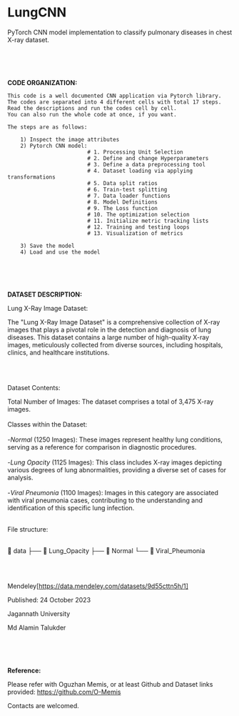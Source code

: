 # LungCNN
 PyTorch CNN model implementation to classify pulmonary diseases in chest X-ray dataset.

<br><br><br>



**CODE ORGANIZATION:**

    This code is a well documented CNN application via Pytorch library.
    The codes are separated into 4 different cells with total 17 steps.
    Read the descriptions and run the codes cell by cell. 
    You can also run the whole code at once, if you want.
    
    The steps are as follows:
        
        1) Inspect the image attributes
        2) Pytorch CNN model:
                             # 1. Processing Unit Selection
                             # 2. Define and change Hyperparameters
                             # 3. Define a data preprocessing tool
                             # 4. Dataset loading via applying transformations
                             # 5. Data split ratios
                             # 6. Train-test splitting
                             # 7. Data loader functions
                             # 8. Model Definitions
                             # 9. The Loss function
                             # 10. The optimization selection
                             # 11. Initialize metric tracking lists
                             # 12. Training and testing loops
                             # 13. Visualization of metrics
    
        3) Save the model
        4) Load and use the model



<br><br><br>


**DATASET DESCRIPTION:**

Lung X-Ray Image Dataset:

The "Lung X-Ray Image Dataset" is a comprehensive collection of X-ray images that plays a pivotal role in the detection and diagnosis of lung diseases. This dataset contains a large number of high-quality X-ray images, meticulously collected from diverse sources, including hospitals, clinics, and healthcare institutions.

<br><br>

Dataset Contents:

Total Number of Images: The dataset comprises a total of 3,475 X-ray images. <br><br>
Classes within the Dataset:
<br><br>
-*Normal* (1250 Images): These images represent healthy lung conditions, serving as a reference for comparison in diagnostic procedures.
<br><br>
-*Lung Opacity* (1125 Images): This class includes X-ray images depicting various degrees of lung abnormalities, providing a diverse set of cases for analysis.
<br><br>
-*Viral Pneumonia* (1100 Images): Images in this category are associated with viral pneumonia cases, contributing to the understanding and identification of this specific lung infection.
<br><br>

File structure:
<br><br>

📁 data
 ├── 📁 Lung_Opacity
 ├── 📁 Normal
 └── 📁 Viral_Pheumonia

 <br><br>



Mendeley[https://data.mendeley.com/datasets/9d55cttn5h/1]

Published: 24 October 2023

Jagannath University

Md Alamin Talukder


<br><br><br>

   
**Reference:**

 Please refer with Oguzhan Memis, or at least Github and Dataset links provided:
https://github.com/O-Memis
  <br>  
    
Contacts are welcomed.

